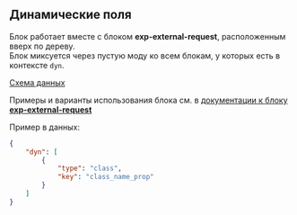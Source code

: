 ## Динамические поля

Блок работает вместе с блоком **exp-external-request**, расположенным вверх по дереву.  
Блок миксуется через пустую моду ко всем блокам, у которых есть в контексте `dyn`.  

[Схема данных](../exp-data-bind/exp-data-bind.schema.json)

Примеры и варианты использования блока см. в [документации к блоку **exp-external-request**](../exp-external-request/README.md)

Пример в данных:
```json
{
    "dyn": [
        {
            "type": "class",
            "key": "class_name_prop"
        }
    ]
}
```
